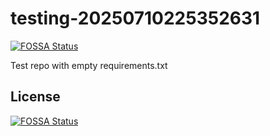 # testing-20250710225352631
[![FOSSA Status](https://app.fossa.com/api/projects/git%2Bgithub.com%2Fkirogum%2Ftesting-20250710225352631.svg?type=shield)](https://app.fossa.com/projects/git%2Bgithub.com%2Fkirogum%2Ftesting-20250710225352631?ref=badge_shield)

Test repo with empty requirements.txt


## License
[![FOSSA Status](https://app.fossa.com/api/projects/git%2Bgithub.com%2Fkirogum%2Ftesting-20250710225352631.svg?type=large)](https://app.fossa.com/projects/git%2Bgithub.com%2Fkirogum%2Ftesting-20250710225352631?ref=badge_large)